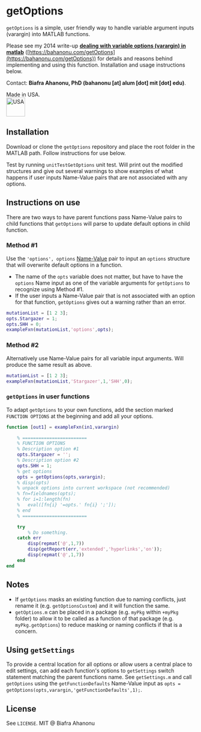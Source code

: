# getOptions

`getOptions` is a simple, user friendly way to handle variable argument inputs (varargin) into MATLAB functions.

Please see my 2014 write-up __[dealing with variable options (varargin) in matlab](https://bahanonu.com/getOptions)__ ([https://bahanonu.com/getOptions](https://bahanonu.com/getOptions)) for details and reasons behind implementing and using this function. Installation and usage instructions below.

Contact: __Biafra Ahanonu, PhD (bahanonu [at] alum [dot] mit [dot] edu)__.

Made in USA.<br>
<img src="https://user-images.githubusercontent.com/5241605/71493809-322a5400-27ff-11ea-9b2d-52ff20b5f332.png" align="center" title="USA" alt="USA" width="auto" height="50">

## Installation

Download or clone the `getOptions` repository and place the root folder in the MATLAB path. Follow instructions for use below.

Test by running `unitTestGetOptions` unit test. Will print out the modified structures and give out several warnings to show examples of what happens if user inputs Name-Value pairs that are not associated with any options.

## Instructions on use
There are two ways to have parent functions pass Name-Value pairs to child functions that `getOptions` will parse to update default options in child function.

### Method #1
Use the `'options', options` [Name-Value](https://www.mathworks.com/help/matlab/ref/varargin.html) pair to input an `options` structure that will overwrite default options in a function.
- The name of the `opts` variable does not matter, but have to have the `options` Name input as one of the variable arguments for `getOptions` to recognize using Method #1.
- If the user inputs a Name-Value pair that is not associated with an option for that function, `getOptions` gives out a warning rather than an error.

```MATLAB
mutationList = [1 2 3];
opts.Stargazer = 1;
opts.SHH = 0;
exampleFxn(mutationList,'options',opts);
```

### Method #2
Alternatively use Name-Value pairs for all variable input arguments. Will produce the same result as above.

```MATLAB
mutationList = [1 2 3];
exampleFxn(mutationList,'Stargazer',1,'SHH',0);
```

### `getOptions` in user functions
To adapt `getOptions` to your own functions, add the section marked `FUNCTION OPTIONS` at the beginning and add all your options.

```MATLAB
function [out1] = exampleFxn(in1,varargin)

    % ========================
    % FUNCTION OPTIONS
    % Description option #1
    opts.Stargazer = '';
    % Description option #2
    opts.SHH = 1;
    % get options
    opts = getOptions(opts,varargin);
    % disp(opts)
    % unpack options into current workspace (not recommended)
    % fn=fieldnames(opts);
    % for i=1:length(fn)
    %   eval([fn{i} '=opts.' fn{i} ';']);
    % end
    % ========================

    try
        % Do something.
    catch err
        disp(repmat('@',1,7))
        disp(getReport(err,'extended','hyperlinks','on'));
        disp(repmat('@',1,7))
    end
end
```

## Notes
- If `getOptions` masks an existing function due to naming conflicts, just rename it (e.g. `getOptionsCustom`) and it will function the same.
- `getOptions.m` can be placed in a package (e.g. `myPkg` within `+myPkg` folder) to allow it to be called as a function of that package (e.g. `myPkg.getOptions`) to reduce masking or naming conflicts if that is a concern.

## Using `getSettings`
To provide a central location for all options or allow users a central place to edit settings, can add each function's options to `getSettings` switch statement matching the parent functions name. See `getSettings.m` and call `getOptions` using the `getFunctionDefaults` Name-Value input as `opts = getOptions(opts,varargin,'getFunctionDefaults',1);`.

## License

See `LICENSE`. MIT @ Biafra Ahanonu